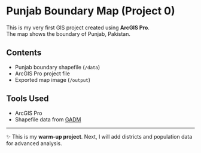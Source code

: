 # Punjab Boundary Map (Project 0)

This is my very first GIS project created using **ArcGIS Pro**.  
The map shows the boundary of Punjab, Pakistan.

## Contents
- Punjab boundary shapefile (`/data`)
- ArcGIS Pro project file
- Exported map image (`/output`)

## Tools Used
- ArcGIS Pro
- Shapefile data from [GADM](https://gadm.org)



---

✨ This is my **warm-up project**. Next, I will add districts and population data for advanced analysis.
